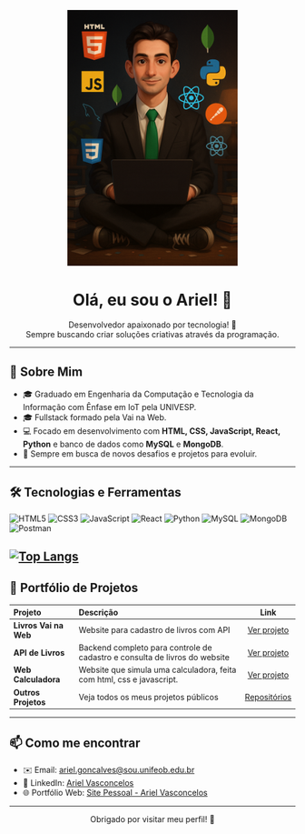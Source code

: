 <!-- Imagem de Apresentação -->
<p align="center">
  <img src="https://github.com/arielvasconcelosgoncalves/arielvasconcelosgoncalves/blob/main/ariel.png?raw=true" width="300px" alt="Minha imagem de apresentação" />
</p>

<h1 align="center">Olá, eu sou o Ariel! 👋</h1>

<p align="center">
  Desenvolvedor apaixonado por tecnologia! 🚀<br>
  Sempre buscando criar soluções criativas através da programação.
</p>

---

## 🚀 Sobre Mim

- 🎓 Graduado em Engenharia da Computação e Tecnologia da Informação com Ênfase em IoT pela UNIVESP.
- 🎓 Fullstack formado pela Vai na Web.
- 💻 Focado em desenvolvimento com **HTML, CSS, JavaScript, React, Python** e banco de dados como **MySQL** e **MongoDB**.
- 🔎 Sempre em busca de novos desafios e projetos para evoluir.

---

## 🛠️ Tecnologias e Ferramentas

![HTML5](https://img.shields.io/badge/HTML5-E34F26?style=for-the-badge&logo=html5&logoColor=white)
![CSS3](https://img.shields.io/badge/CSS3-1572B6?style=for-the-badge&logo=css3&logoColor=white)
![JavaScript](https://img.shields.io/badge/JavaScript-F7DF1E?style=for-the-badge&logo=javascript&logoColor=black)
![React](https://img.shields.io/badge/React-20232A?style=for-the-badge&logo=react&logoColor=61DAFB)
![Python](https://img.shields.io/badge/Python-3776AB?style=for-the-badge&logo=python&logoColor=white)
![MySQL](https://img.shields.io/badge/MySQL-005C84?style=for-the-badge&logo=mysql&logoColor=white)
![MongoDB](https://img.shields.io/badge/MongoDB-4EA94B?style=for-the-badge&logo=mongodb&logoColor=white)
![Postman](https://img.shields.io/badge/Postman-FF6C37?style=for-the-badge&logo=postman&logoColor=white)

[![Top Langs](https://github-readme-stats.vercel.app/api/top-langs/?username=arielvasconcelosgoncalves)](https://github.com/anuraghazra/github-readme-stats)
---

## 📂 Portfólio de Projetos

| Projeto | Descrição | Link |
| :--- | :--- | :---: |
| **Livros Vai na Web** | Website para cadastro de livros com API | [Ver projeto](https://github.com/arielvasconcelosgoncalves/livros-vai-na-web) |
| **API de Livros** | Backend completo para controle de cadastro e consulta de livros do website | [Ver projeto](https://github.com/arielvasconcelosgoncalves/api_livros) |
| **Web Calculadora** | Website que simula uma calculadora, feita com html, css e javascript. | [Ver projeto](https://github.com/arielvasconcelosgoncalves/calculadora) |
| **Outros Projetos** | Veja todos os meus projetos públicos | [Repositórios](https://github.com/arielvasconcelosgoncalves?tab=repositories) |

<!--
---

[![Ariel's GitHub Stats](https://github-readme-stats.vercel.app/api?username=arielvasconcelosgoncalves)](https://github.com/anuraghazra/github-readme-stats)
-->

---

## 📫 Como me encontrar

- ✉️ Email: [ariel.goncalves@sou.unifeob.edu.br](mailto:ariel.goncalves@sou.unifeob.edu.br)
- 💼 LinkedIn: [Ariel Vasconcelos](https://www.linkedin.com/in/ariel-vasconcelos-aa4734200/)
- 🌐 Portfólio Web: [Site Pessoal - Ariel Vasconcelos](https://portifolio-ariel.netlify.app/)

---

<p align="center">
  Obrigado por visitar meu perfil! 🚀
</p>
